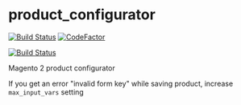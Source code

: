 # product_configurator
[![Build Status](https://travis-ci.org/Styopchik/product_configurator.svg?branch=master)](https://travis-ci.org/Styopchik/product_configurator) [![CodeFactor](https://www.codefactor.io/repository/github/styopchik/productconfigurator/badge)](https://www.codefactor.io/repository/github/styopchik/productconfigurator)

[![Build Status](https://jenkins.eve.netzexpert.de/me/my-views/view/all/job/ProductConfigurator/job/master/badge/icon)](https://jenkins.eve.netzexpert.de/me/my-views/view/all/job/ProductConfigurator/job/master/)

Magento 2 product configurator 


If you get an error "invalid form key" while saving product, increase `max_input_vars` setting
